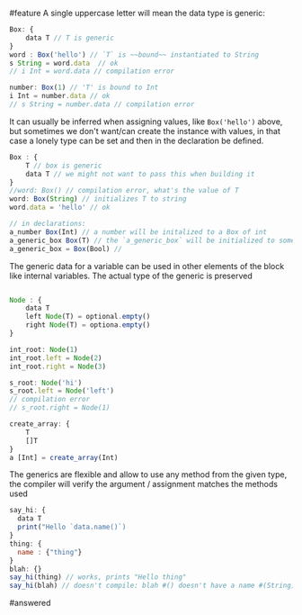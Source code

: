 #feature
A single uppercase letter will mean the data type is generic:

```js
Box: {
	data T // T is generic
}
word : Box('hello') // `T` is ~~bound~~ instantiated to String
s String = word.data  // ok
// i Int = word.data // compilation error

number: Box(1) // 'T' is bound to Int
i Int = number.data // ok 
// s String = number.data // compilation error 

```

It can usually be inferred when assigning values, like `Box('hello')` above, but sometimes 
we don't want/can create the instance with values, in that case a lonely type can be set and then in the declaration be defined. 


```js
Box : {
	T // box is generic 
	data T // we might not want to pass this when building it
}
//word: Box() // compilation error, what's the value of T
word: Box(String) // initializes T to string
word.data = 'hello' // ok

// in declarations: 
a_number Box(Int) // a number will be initalized to a Box of int
a_generic_box Box(T) // the `a_generic_box` will be initialized to something in the future
a_generic_box = Box(Bool) // 

````


The generic data for a variable can be used in other elements of the block like internal variables. 
The actual type of the generic is preserved
```js

Node : {
	data T
	left Node(T) = optional.empty()
	right Node(T) = optiona.empty()
}

int_root: Node(1)
int_root.left = Node(2)
int_root.right = Node(3)

s_root: Node('hi')
s_root.left = Node('left')
// compilation error
// s_root.right = Node(1) 
```

```js
create_array: { 
	T
	[]T
}
a [Int] = create_array(Int) 
```

The generics are flexible and allow to use any method from the given type, the compiler will verify the argument / assignment matches the methods used 

```js
say_hi: {
  data T
  print("Hello `data.name()`)
}
thing: {
  name : {"thing"}
}
blah: {}
say_hi(thing) // works, prints "Hello thing"
say_hi(blah) // doesn't compile: blah #() doesn't have a name #(String) method
```




#answered  
